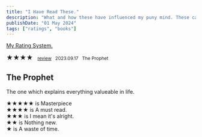 ```yaml
---
title: "I Have Read These."
description: "What and how these have influenced my puny mind. These can be books and audiobooks as well."
publishDate: "01 May 2024"
tags: ["ratings", "books"]
---
```



<a href="#00">My Rating System.</a>


<span style="font-size: 17px;">★★★★</span> &nbsp; <span style="font-size: 12px;">
  <a href="#1">review</a> &nbsp; 2023.09.17 &nbsp; The Prophet </span>































<a id="1"></a>
<h2>The Prophet</h2>
<p>The one which explains everything valueable in life.</p>



<a id="00"></a>
★★★★★ is Masterpiece<br>
★★★★ is A must read.<br>
★★★ is I mean it's alright.<br>
★★ is Nothing new.<br>
★ is A waste of time.



